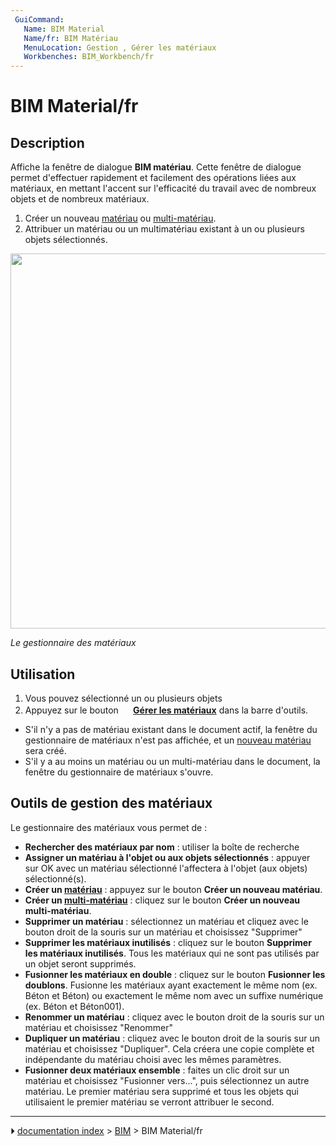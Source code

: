 ```yaml
---
 GuiCommand:
   Name: BIM Material
   Name/fr: BIM Matériau
   MenuLocation: Gestion , Gérer les matériaux
   Workbenches: BIM_Workbench/fr
---
```


# BIM Material/fr

## Description

Affiche la fenêtre de dialogue **BIM matériau**. Cette fenêtre de dialogue permet d\'effectuer rapidement et facilement des opérations liées aux matériaux, en mettant l\'accent sur l\'efficacité du travail avec de nombreux objets et de nombreux matériaux.

1.  Créer un nouveau [matériau](Arch_SetMaterial/fr.md) ou [multi-matériau](Arch_MultiMaterial/fr.md).
2.  Attribuer un matériau ou un multimatériau existant à un ou plusieurs objets sélectionnés.

<img alt="" src=images/BIM_materials_screenshot.png  style="width:600px;">



*Le gestionnaire des matériaux*



## Utilisation

1.  Vous pouvez sélectionné un ou plusieurs objets
2.  Appuyez sur le bouton **<img src="images/BIM_Material.svg" width=16px> [Gérer les matériaux](BIM_Material/fr.md)** dans la barre d\'outils.

-   S\'il n\'y a pas de matériau existant dans le document actif, la fenêtre du gestionnaire de matériaux n\'est pas affichée, et un [nouveau matériau](Arch_SetMaterial/fr.md) sera créé.
-   S\'il y a au moins un matériau ou un multi-matériau dans le document, la fenêtre du gestionnaire de matériaux s\'ouvre.



## Outils de gestion des matériaux 

Le gestionnaire des matériaux vous permet de :

-   **Rechercher des matériaux par nom** : utiliser la boîte de recherche
-   **Assigner un matériau à l\'objet ou aux objets sélectionnés** : appuyer sur OK avec un matériau sélectionné l\'affectera à l\'objet (aux objets) sélectionné(s).
-   **Créer un [matériau](Arch_SetMaterial/fr.md)** : appuyez sur le bouton **Créer un nouveau matériau**.
-   **Créer un [multi-matériau](Arch_MultiMaterial/fr.md)** : cliquez sur le bouton **Créer un nouveau multi-matériau**.
-   **Supprimer un matériau** : sélectionnez un matériau et cliquez avec le bouton droit de la souris sur un matériau et choisissez \"Supprimer\"
-   **Supprimer les matériaux inutilisés** : cliquez sur le bouton **Supprimer les matériaux inutilisés**. Tous les matériaux qui ne sont pas utilisés par un objet seront supprimés.
-   **Fusionner les matériaux en double** : cliquez sur le bouton **Fusionner les doublons**. Fusionne les matériaux ayant exactement le même nom (ex. Béton et Béton) ou exactement le même nom avec un suffixe numérique (ex. Béton et Béton001).
-   **Renommer un matériau** : cliquez avec le bouton droit de la souris sur un matériau et choisissez \"Renommer\"
-   **Dupliquer un matériau** : cliquez avec le bouton droit de la souris sur un matériau et choisissez \"Dupliquer\". Cela créera une copie complète et indépendante du matériau choisi avec les mêmes paramètres.
-   **Fusionner deux matériaux ensemble** : faites un clic droit sur un matériau et choisissez \"Fusionner vers\...\", puis sélectionnez un autre matériau. Le premier matériau sera supprimé et tous les objets qui utilisaient le premier matériau se verront attribuer le second.



---
⏵ [documentation index](../README.md) > [BIM](BIM_Workbench.md) > BIM Material/fr

